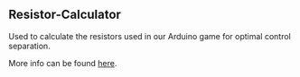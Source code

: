 ## Resistor-Calculator
Used to calculate the resistors used in our Arduino game for optimal control separation.

More info can be found [here](https://github.com/qwertysam/Arduino-Game-Prototype).
